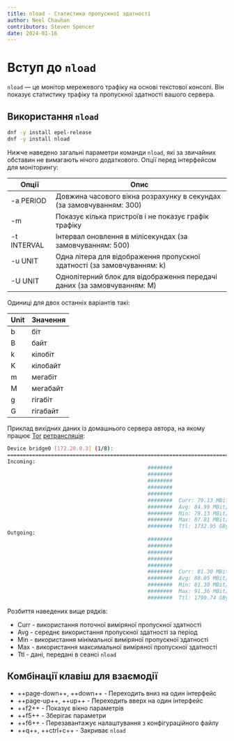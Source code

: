 ```yaml
---
title: nload - Статистика пропускної здатності
author: Neel Chauhan
contributors: Steven Spencer
date: 2024-01-16
---
```


# Вступ до `nload`

`nload` — це монітор мережевого трафіку на основі текстової консолі. Він показує статистику трафіку та пропускної здатності вашого сервера.

## Використання `nload`

```bash
dnf -y install epel-release
dnf -y install nload
```

Нижче наведено загальні параметри команди `nload`, які за звичайних обставин не вимагають нічого додаткового. Опції перед інтерфейсом для моніторингу:

| Опції       | Опис                                                                                       |
| ----------- | ------------------------------------------------------------------------------------------ |
| -a PERIOD   | Довжина часового вікна розрахунку в секундах (за замовчуванням: 300)    |
| -m          | Показує кілька пристроїв і не показує графік трафіку                                       |
| -t INTERVAL | Інтервал оновлення в мілісекундах (за замовчуванням: 500)               |
| -u UNIT     | Одна літера для відображення пропускної здатності (за замовчуванням: k) |
| -U UNIT     | Однолітерний блок для відображення передачі даних (за замовчуванням: M) |

Одиниці для двох останніх варіантів такі:

| Unit | Значення |
| ---- | -------- |
| b    | біт      |
| B    | байт     |
| k    | кілобіт  |
| K    | кілобайт |
| m    | мегабіт  |
| M    | мегабайт |
| g    | гігабіт  |
| G    | гігабайт |

Приклад вихідних даних із домашнього сервера автора, на якому працює [Tor](https://www.torproject.org/) [ретрансляція](https://community.torproject.org/relay/types-of-relays/):

```bash
Device bridge0 [172.20.0.3] (1/8):
================================================================================
Incoming:
                                             ########
                                             ########
                                             ########
                                             ########
                                             ########
                                             ########  Curr: 79.13 MBit/s
                                             ########  Avg: 84.99 MBit/s
                                             ########  Min: 79.13 MBit/s
                                             ########  Max: 87.81 MBit/s
                                             ########  Ttl: 1732.95 GByte
Outgoing:
                                             ########
                                             ########
                                             ########
                                             ########
                                             ########
                                             ########  Curr: 81.30 MBit/s
                                             ########  Avg: 88.05 MBit/s
                                             ########  Min: 81.30 MBit/s
                                             ########  Max: 91.36 MBit/s
                                             ########  Ttl: 1790.74 GByte
```

Розбиття наведених вище рядків:

- Curr - використання поточної виміряної пропускної здатності
- Avg - середнє використання пропускної здатності за період
- Min - використання мінімальної виміряної пропускної здатності
- Max - використання максимальної виміряної пропускної здатності
- Ttl - дані, передані в сеансі `nload`

## Комбінації клавіш для взаємодії

- \++page-down++, ++down++ - Переходить вниз на один інтерфейс
- \++page-up++, ++up++ - Переходить вверх на один інтерфейс
- \++f2++ - Показує вікно параметрів
- \++f5++ - Зберігає параметри
- \++f6++ - Перезавантажує налаштування з конфігураційного файлу
- \++q++, ++ctrl+c++ - Закриває `nload`
